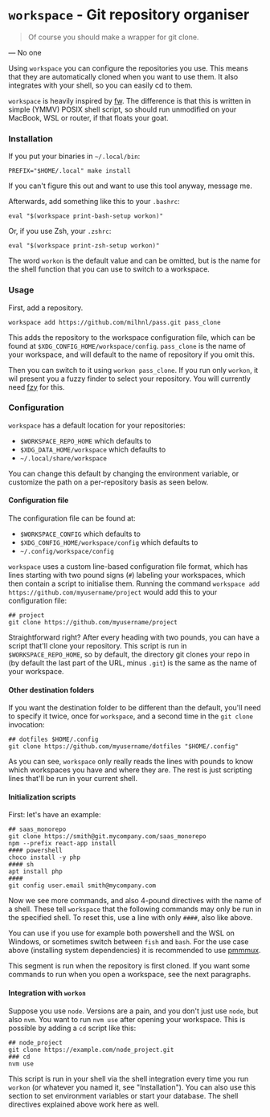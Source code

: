 `workspace` - Git repository organiser
======================================

  > Of course you should make a wrapper for git clone.

— No one

Using `workspace` you can configure the repositories you use. This means
that they are automatically cloned when you want to use them. It also
integrates with your shell, so you can easily cd to them.

`workspace` is heavily inspired by
[fw](https://github.com/brocode/fw). The difference is that this is
written in simple (YMMV) POSIX shell script, so should run unmodified
on your MacBook, WSL or router, if that floats your goat.

### Installation
If you put your binaries in `~/.local/bin`:

    PREFIX="$HOME/.local" make install

If you can't figure this out and want to use this tool anyway, message me.

Afterwards, add something like this to your `.bashrc`:

    eval "$(workspace print-bash-setup workon)"

Or, if you use Zsh, your `.zshrc`:

    eval "$(workspace print-zsh-setup workon)"

The word `workon` is the default value and can be omitted, but is the
name for the shell function that you can use to switch to a workspace.

### Usage

First, add a repository.

    workspace add https://github.com/milhnl/pass.git pass_clone

This adds the repository to the workspace configuration file, which can
be found at `$XDG_CONFIG_HOME/workspace/config`. `pass_clone` is the
name of your workspace, and will default to the name of repository if
you omit this.

Then you can switch to it using `workon pass_clone`. If you run only
`workon`, it wil present you a fuzzy finder to select your repository. You
will currently need [fzy](https://github.com/jhawthorn/fzy) for this.

### Configuration

`workspace` has a default location for your repositories:

  - `$WORKSPACE_REPO_HOME` which defaults to
  - `$XDG_DATA_HOME/workspace` which defaults to
  - `~/.local/share/workspace`

You can change this default by changing the environment variable, or
customize the path on a per-repository basis as seen below.

#### Configuration file

The configuration file can be found at:

  - `$WORKSPACE_CONFIG` which defaults to
  - `$XDG_CONFIG_HOME/workspace/config` which defaults to
  - `~/.config/workspace/config`

`workspace` uses a custom line-based configuration file format, which
has lines starting with two pound signs (`#`) labeling your workspaces,
which then contain a script to initialise them. Running the command
`workspace add https://github.com/myusername/project` would add this to
your configuration file:

    ## project
    git clone https://github.com/myusername/project

Straightforward right? After every heading with two pounds, you can
have a script that'll clone your repository. This script is run in
`$WORKSPACE_REPO_HOME`, so by default, the directory git clones your
repo in (by default the last part of the URL, minus `.git`) is the same
as the name of your workspace.

#### Other destination folders

If you want the destination folder to be different than the default,
you'll need to specify it twice, once for `workspace`, and a second time
in the `git clone` invocation:

    ## dotfiles $HOME/.config
    git clone https://github.com/myusername/dotfiles "$HOME/.config"

As you can see, `workspace` only really reads the lines with pounds to
know which workspaces you have and where they are. The rest is just
scripting lines that'll be run in your current shell.

#### Initialization scripts

First: let's have an example:

    ## saas_monorepo
    git clone https://smith@git.mycompany.com/saas_monorepo
    npm --prefix react-app install
    #### powershell
    choco install -y php
    #### sh
    apt install php
    ####
    git config user.email smith@mycompany.com

Now we see more commands, and also 4-pound directives with the name of
a shell. These tell `workspace` that the following commands may only be
run in the specified shell. To reset this, use a line with only `####`,
also like above.

You can use if you use for example both powershell and the WSL on
Windows, or sometimes switch between `fish` and `bash`. For the
use case above (installing system dependencies) it is recommended to use
[pmmmux](https://github.com/Eforah-oss/pmmux).

This segment is run when the repository is first cloned. If you want
some commands to run when you open a workspace, see the next paragraphs.

#### Integration with `workon`
Suppose you use `node`. Versions are a pain, and you don't just use
`node`, but also `nvm`. You want to run `nvm use` after opening your
workspace. This is possible by adding a `cd` script like this:

    ## node_project
    git clone https://example.com/node_project.git
    ### cd
    nvm use

This script is run in your shell via the shell integration every time
you run `workon` (or whatever you named it, see "Installation"). You can
also use this section to set environment variables or start your database.
The shell directives explained above work here as well.
